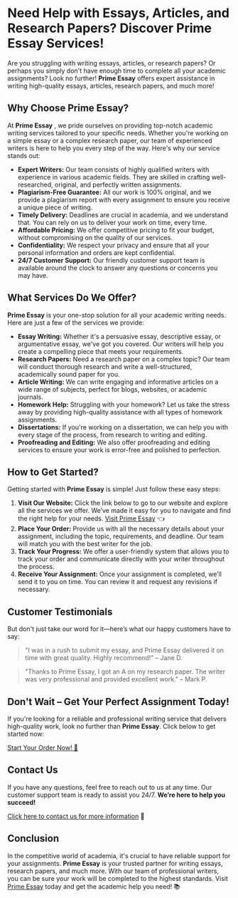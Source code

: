 # Need Help with Essays, Articles, and Research Papers? Discover Prime Essay Services!

Are you struggling with writing essays, articles, or research papers? Or perhaps you simply don't have enough time to complete all your academic assignments? Look no further! **Prime Essay** offers expert assistance in writing high-quality essays, articles, research papers, and much more!

## Why Choose Prime Essay?

At **Prime Essay** , we pride ourselves on providing top-notch academic writing services tailored to your specific needs. Whether you're working on a simple essay or a complex research paper, our team of experienced writers is here to help you every step of the way. Here's why our service stands out:

- **Expert Writers:** Our team consists of highly qualified writers with experience in various academic fields. They are skilled in crafting well-researched, original, and perfectly written assignments.
- **Plagiarism-Free Guarantee:** All our work is 100% original, and we provide a plagiarism report with every assignment to ensure you receive a unique piece of writing.
- **Timely Delivery:** Deadlines are crucial in academia, and we understand that. You can rely on us to deliver your work on time, every time.
- **Affordable Pricing:** We offer competitive pricing to fit your budget, without compromising on the quality of our services.
- **Confidentiality:** We respect your privacy and ensure that all your personal information and orders are kept confidential.
- **24/7 Customer Support:** Our friendly customer support team is available around the clock to answer any questions or concerns you may have.

## What Services Do We Offer?

**Prime Essay** is your one-stop solution for all your academic writing needs. Here are just a few of the services we provide:

- **Essay Writing:** Whether it's a persuasive essay, descriptive essay, or argumentative essay, we've got you covered. Our writers will help you create a compelling piece that meets your requirements.
- **Research Papers:** Need a research paper on a complex topic? Our team will conduct thorough research and write a well-structured, academically sound paper for you.
- **Article Writing:** We can write engaging and informative articles on a wide range of subjects, perfect for blogs, websites, or academic journals.
- **Homework Help:** Struggling with your homework? Let us take the stress away by providing high-quality assistance with all types of homework assignments.
- **Dissertations:** If you're working on a dissertation, we can help you with every stage of the process, from research to writing and editing.
- **Proofreading and Editing:** We also offer proofreading and editing services to ensure your work is error-free and polished to perfection.

## How to Get Started?

Getting started with **Prime Essay** is simple! Just follow these easy steps:

1. **Visit Our Website:** Click the link below to go to our website and explore all the services we offer. We’ve made it easy for you to navigate and find the right help for your needs. [Visit Prime Essay](https://tinyurl.com/topessay?keyword=prime+essay) 👈
2. **Place Your Order:** Provide us with all the necessary details about your assignment, including the topic, requirements, and deadline. Our team will match you with the best writer for the job.
3. **Track Your Progress:** We offer a user-friendly system that allows you to track your order and communicate directly with your writer throughout the process.
4. **Receive Your Assignment:** Once your assignment is completed, we’ll send it to you on time. You can review it and request any revisions if necessary.

## Customer Testimonials

But don't just take our word for it—here’s what our happy customers have to say:

> "I was in a rush to submit my essay, and Prime Essay delivered it on time with great quality. Highly recommend!" – Jane D.

> "Thanks to Prime Essay, I got an A on my research paper. The writer was very professional and provided excellent work." – Mark P.

## Don't Wait – Get Your Perfect Assignment Today!

If you're looking for a reliable and professional writing service that delivers high-quality work, look no further than **Prime Essay**. Click below to get started now:

[Start Your Order Now! 🚀](https://tinyurl.com/topessay?keyword=prime+essay)

## Contact Us

If you have any questions, feel free to reach out to us at any time. Our customer support team is ready to assist you 24/7. **We’re here to help you succeed!**

[Click here to contact us for more information](https://tinyurl.com/topessay?keyword=prime+essay) 💬

## Conclusion

In the competitive world of academia, it's crucial to have reliable support for your assignments. **Prime Essay** is your trusted partner for writing essays, research papers, and much more. With our team of professional writers, you can be sure your work will be completed to the highest standards. Visit [Prime Essay](https://tinyurl.com/topessay?keyword=prime+essay) today and get the academic help you need! 📚

